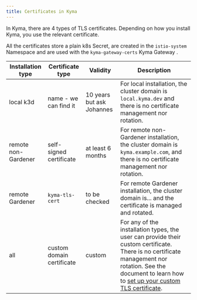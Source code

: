 ```yaml
---
title: Certificates in Kyma
---
```


In Kyma, there are 4 types of TLS certificates. Depending on how you install Kyma, you use the relevant certificate.

All the certificates store a plain k8s Secret, are created in the `istio-system` Namespace and are used with the `kyma-gateway-certs` Kyma Gateway .

| Installation type | Certificate type | Validity | Description |
|-------------------|------------------|----------|-------------|
| local k3d | name - we can find it | 10 years but ask Johannes | For local installation, the cluster domain is `local.kyma.dev` and there is no certificate management nor rotation. |
| remote non-Gardener | self-signed certificate | at least 6 months | For remote non-Gardener installation, the cluster domain is `kyma.example.com`, and there is no certificate management nor rotation. |
| remote Gardener | `kyma-tls-cert` | to be checked | For remote Gardener installation, the cluster domain is...  and the certificate is managed and rotated. 
| all | custom domain certificate | custom | For any of the installation types, the user can provide their custom certificate. There is no certificate management nor rotation. See the document to learn how to [set up your custom TLS certificate](../../03-tutorials/sec-01-tls-certificates-security.md).
